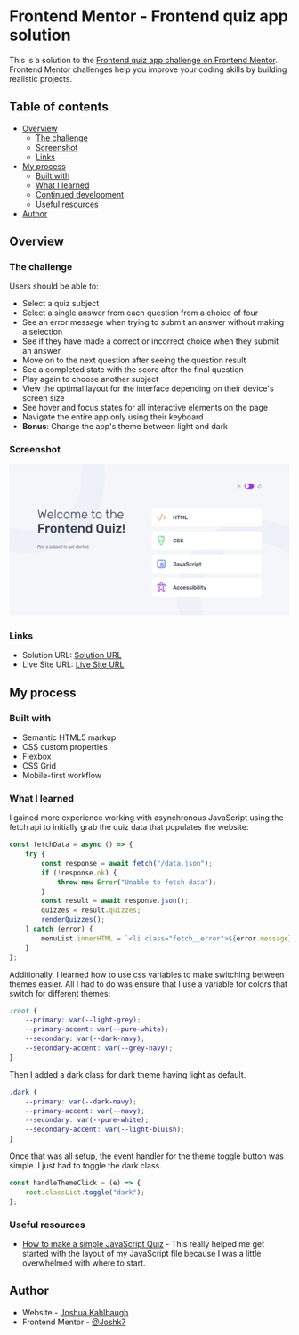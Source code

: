 # Frontend Mentor - Frontend quiz app solution

This is a solution to the [Frontend quiz app challenge on Frontend Mentor](https://www.frontendmentor.io/challenges/frontend-quiz-app-BE7xkzXQnU). Frontend Mentor challenges help you improve your coding skills by building realistic projects.

## Table of contents

-   [Overview](#overview)
    -   [The challenge](#the-challenge)
    -   [Screenshot](#screenshot)
    -   [Links](#links)
-   [My process](#my-process)
    -   [Built with](#built-with)
    -   [What I learned](#what-i-learned)
    -   [Continued development](#continued-development)
    -   [Useful resources](#useful-resources)
-   [Author](#author)

## Overview

### The challenge

Users should be able to:

-   Select a quiz subject
-   Select a single answer from each question from a choice of four
-   See an error message when trying to submit an answer without making a selection
-   See if they have made a correct or incorrect choice when they submit an answer
-   Move on to the next question after seeing the question result
-   See a completed state with the score after the final question
-   Play again to choose another subject
-   View the optimal layout for the interface depending on their device's screen size
-   See hover and focus states for all interactive elements on the page
-   Navigate the entire app only using their keyboard
-   **Bonus**: Change the app's theme between light and dark

### Screenshot

![](./screenshot.jpg)

### Links

-   Solution URL: [Solution URL](https://github.com/Joshk7/frontend-quiz)
-   Live Site URL: [Live Site URL](https://frontend-quiz-three.vercel.app)

## My process

### Built with

-   Semantic HTML5 markup
-   CSS custom properties
-   Flexbox
-   CSS Grid
-   Mobile-first workflow

### What I learned

I gained more experience working with asynchronous JavaScript using the fetch api to initially grab the quiz data that populates the website:

```js
const fetchData = async () => {
    try {
        const response = await fetch("/data.json");
        if (!response.ok) {
            throw new Error("Unable to fetch data");
        }
        const result = await response.json();
        quizzes = result.quizzes;
        renderQuizzes();
    } catch (error) {
        menuList.innerHTML = `<li class="fetch__error">${error.message}</li>`;
    }
};
```

Additionally, I learned how to use css variables to make switching between themes easier. All I had to do was ensure that I use a variable for colors that switch for different themes:

```css
:root {
    --primary: var(--light-grey);
    --primary-accent: var(--pure-white);
    --secondary: var(--dark-navy);
    --secondary-accent: var(--grey-navy);
}
```

Then I added a dark class for dark theme having light as default.

```css
.dark {
    --primary: var(--dark-navy);
    --primary-accent: var(--navy);
    --secondary: var(--pure-white);
    --secondary-accent: var(--light-bluish);
}
```

Once that was all setup, the event handler for the theme toggle button was simple. I just had to toggle the dark class.

```js
const handleThemeClick = (e) => {
    root.classList.toggle("dark");
};
```

### Useful resources

-   [How to make a simple JavaScript Quiz](https://www.geeksforgeeks.org/how-to-create-a-simple-javascript-quiz/) - This really helped me get started with the layout of my JavaScript file because I was a little overwhelmed with where to start.

## Author

-   Website - [Joshua Kahlbaugh](https://www.your-site.com)
-   Frontend Mentor - [@Joshk7](https://www.frontendmentor.io/profile/Joshk7)
